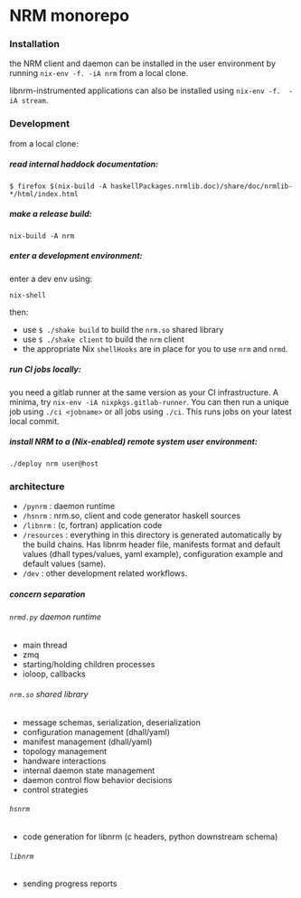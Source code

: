 # NRM monorepo

### Installation

the NRM client and daemon can be installed in the user environment by running
`nix-env -f. -iA nrm` from a local clone.

libnrm-instrumented applications can also be installed using `nix-env -f.  -iA stream`.

### Development

from a local clone:

##### read internal haddock documentation: 

```
$ firefox $(nix-build -A haskellPackages.nrmlib.doc)/share/doc/nrmlib-*/html/index.html
```

##### make a release build: 

```
nix-build -A nrm
```

##### enter a development environment: 

enter a dev env using:

```
nix-shell
```

then:

- use `$ ./shake build` to build the `nrm.so` shared library
- use `$ ./shake client` to build the `nrm` client
- the appropriate Nix `shellHooks` are in place for you to use `nrm` and `nrmd`.

##### run CI jobs locally: 

you need a gitlab runner at the same version as your CI infrastructure.  A
minima, try `nix-env -iA nixpkgs.gitlab-runner`. You can then run a unique job
using `./ci <jobname>` or all jobs using `./ci`. This runs jobs on
your latest local commit.


##### install NRM to a (Nix-enabled) remote system user environment:

`./deploy nrm user@host`

### architecture

- `/pynrm` : daemon runtime
- `/hsnrm` : nrm.so, client and code generator haskell sources
- `/libnrm` : (c, fortran) application code
- `/resources` : everything in this directory is generated automatically by the build chains. Has libnrm header file, manifests format and default values (dhall types/values, yaml example), configuration example and default values (same).
- `/dev` : other development related workflows.

##### concern separation

###### `nrmd.py` daemon runtime
- main thread 
- zmq
- starting/holding children processes
- ioloop, callbacks
###### `nrm.so` shared library
- message schemas, serialization, deserialization
- configuration management (dhall/yaml)
- manifest management (dhall/yaml)
- topology management
- handware interactions
- internal daemon state management
- daemon control flow behavior decisions
- control strategies
###### `hsnrm`
- code generation for libnrm (c headers, python downstream schema)
###### `libnrm`
- sending progress reports
